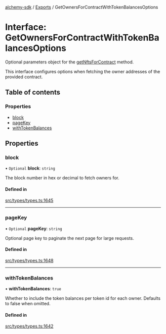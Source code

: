 [alchemy-sdk](../README.md) / [Exports](../modules.md) / GetOwnersForContractWithTokenBalancesOptions

# Interface: GetOwnersForContractWithTokenBalancesOptions

Optional parameters object for the [getNftsForContract](../classes/NftNamespace.md#getnftsforcontract) method.

This interface configures options when fetching the owner addresses of the
provided contract.

## Table of contents

### Properties

- [block](GetOwnersForContractWithTokenBalancesOptions.md#block)
- [pageKey](GetOwnersForContractWithTokenBalancesOptions.md#pagekey)
- [withTokenBalances](GetOwnersForContractWithTokenBalancesOptions.md#withtokenbalances)

## Properties

### block

• `Optional` **block**: `string`

The block number in hex or decimal to fetch owners for.

#### Defined in

[src/types/types.ts:1645](https://github.com/alchemyplatform/alchemy-sdk-js/blob/ee5b9ee/src/types/types.ts#L1645)

___

### pageKey

• `Optional` **pageKey**: `string`

Optional page key to paginate the next page for large requests.

#### Defined in

[src/types/types.ts:1648](https://github.com/alchemyplatform/alchemy-sdk-js/blob/ee5b9ee/src/types/types.ts#L1648)

___

### withTokenBalances

• **withTokenBalances**: ``true``

Whether to include the token balances per token id for each owner. Defaults
to false when omitted.

#### Defined in

[src/types/types.ts:1642](https://github.com/alchemyplatform/alchemy-sdk-js/blob/ee5b9ee/src/types/types.ts#L1642)
